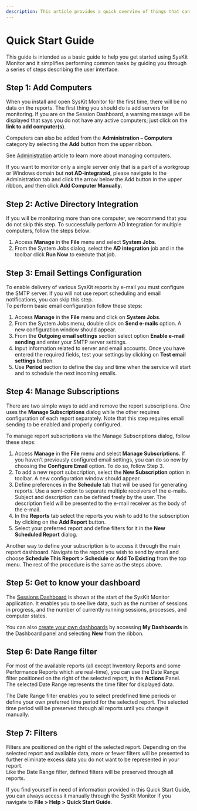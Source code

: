 ```yaml
---
description: This article provides a quick overview of things that can be done through the SysKit Monitor UI.
---
```


# Quick Start Guide

This guide is intended as a basic guide to help you get started using SysKit Monitor and it simplifies performing common tasks by guiding you through a series of steps describing the user interface.

## Step 1: Add Computers

When you install and open SysKit Monitor for the first time, there will be no data on the reports. The first thing you should do is add servers for monitoring. If you are on the Session Dashboard, a warning message will be displayed that says you do not have any active computers; just click on the **link to add computer\(s\)**.

Computers can also be added from the **Administration – Computers** category by selecting the **Add** button from the upper ribbon.

See [Administration](administration/servers-and-groups.md) article to learn more about managing computers.

If you want to monitor only a single server only that is a part of a workgroup or Windows domain but **not AD-integrated**, please navigate to the Administration tab and click the arrow below the Add button in the upper ribbon, and then click **Add Computer Manually**.

## Step 2: Active Directory Integration

If you will be monitoring more than one computer, we recommend that you do not skip this step. To successfully perform AD Integration for multiple computers, follow the steps below:

1. Access **Manage** in the **File** menu and select **System Jobs**.
2. From the System Jobs dialog, select the **AD integration** job and in the toolbar click **Run Now** to execute that job.

## Step 3: Email Settings Configuration

To enable delivery of various SysKit reports by e-mail you must configure the SMTP server. If you will not use report scheduling and email notifications, you can skip this step.  
To perform basic email configuration follow these steps:

1. Access **Manage** in the **File** menu and click on **System Jobs**.
2. From the System Jobs menu, double click on **Send e-mails** option. A new configuration window should appear.
3. From the **Outgoing email settings** section select option **Enable e-mail sending** and enter your SMTP server settings.
4. Input information related to server and email accounts. Once you have entered the required fields, test your settings by clicking on **Test email settings** button.
5. Use **Period** section to define the day and time when the service will start and to schedule the next incoming emails.

## Step 4: Manage Subscriptions

There are two simple ways to add and remove the report subscriptions. One uses the **Manage Subscriptions** dialog while the other requires configuration of each report separately. Note that this step requires email sending to be enabled and properly configured.

To manage report subscriptions via the Manage Subscriptions dialog, follow these steps:

1. Access **Manage** in the **File** menu and select **Manage Subscriptions**. If you haven’t previously configured email settings, you can do so now by choosing the **Configure Email** option. To do so, follow Step 3.
2. To add a new report subscription, select the **New Subscription** option in toolbar. A new configuration window should appear.
3. Define preferences in the **Schedule** tab that will be used for generating reports. Use a semi-colon to separate multiple receivers of the e-mails. Subject and description can be defined freely by the user. The description field will be presented to the e-mail receiver as the body of the e-mail.
4. In the **Reports** tab select the reports you wish to add to the subscription by clicking on the **Add Report** button.
5. Select your preferred report and define filters for it in the **New Scheduled Report** dialog.

Another way to define your subscription is to access it through the main report dashboard. Navigate to the report you wish to send by email and choose **Schedule This Report &gt; Schedule** or **Add To Existing** from the top menu. The rest of the procedure is the same as the steps above.

## Step 5: Get to know your dashboard

The [Sessions Dashboard](dashboards/sessions-dashboard.md) is shown at the start of the SysKit Monitor application. It enables you to see live data, such as the number of sessions in progress, and the number of currently running sessions, processes, and computer states.

You can also [create your own dashboards](../how-to/dashboards/create-custom-dashboard.md) by accessing **My Dashboards** in the Dashboard panel and selecting **New** from the ribbon.

## Step 6: Date Range filter

For most of the available reports \(all except Inventory Reports and some Performance Reports which are real-time\), you can use the Date Range filter positioned on the right of the selected report, in the **Actions** Panel. The selected Date Range represents the time filter for displayed data.

The Date Range filter enables you to select predefined time periods or define your own preferred time period for the selected report. The selected time period will be preserved through all reports until you change it manually.

## Step 7: Filters

Filters are positioned on the right of the selected report. Depending on the selected report and available data, more or fewer filters will be presented to further eliminate excess data you do not want to be represented in your report.  
Like the Date Range filter, defined filters will be preserved through all reports.

If you find yourself in need of information provided in this Quick Start Guide, you can always access it manually through the SysKit Monitor if you navigate to **File &gt; Help &gt; Quick Start Guide**.

